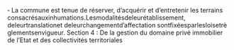 ‐ La commune est tenue de réserver, d’acquérir et d’entretenir les terrains consacrésauxinhumations.Lesmodalitésdeleurétablissement, deleurtranslationet deleurchangementd’affectation sontfixéesparlesloisetrè glementsenvigueur. Section 4 : De la gestion du domaine privé immobilier de l’Etat et des collectivités territoriales
